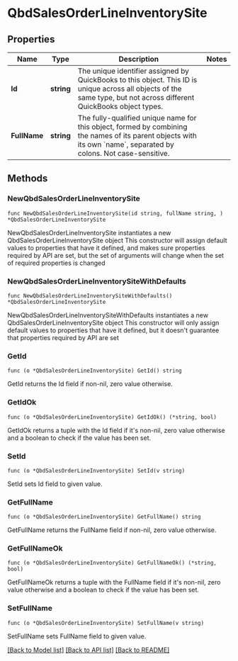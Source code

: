 # QbdSalesOrderLineInventorySite

## Properties

Name | Type | Description | Notes
------------ | ------------- | ------------- | -------------
**Id** | **string** | The unique identifier assigned by QuickBooks to this object. This ID is unique across all objects of the same type, but not across different QuickBooks object types. | 
**FullName** | **string** | The fully-qualified unique name for this object, formed by combining the names of its parent objects with its own &#x60;name&#x60;, separated by colons. Not case-sensitive. | 

## Methods

### NewQbdSalesOrderLineInventorySite

`func NewQbdSalesOrderLineInventorySite(id string, fullName string, ) *QbdSalesOrderLineInventorySite`

NewQbdSalesOrderLineInventorySite instantiates a new QbdSalesOrderLineInventorySite object
This constructor will assign default values to properties that have it defined,
and makes sure properties required by API are set, but the set of arguments
will change when the set of required properties is changed

### NewQbdSalesOrderLineInventorySiteWithDefaults

`func NewQbdSalesOrderLineInventorySiteWithDefaults() *QbdSalesOrderLineInventorySite`

NewQbdSalesOrderLineInventorySiteWithDefaults instantiates a new QbdSalesOrderLineInventorySite object
This constructor will only assign default values to properties that have it defined,
but it doesn't guarantee that properties required by API are set

### GetId

`func (o *QbdSalesOrderLineInventorySite) GetId() string`

GetId returns the Id field if non-nil, zero value otherwise.

### GetIdOk

`func (o *QbdSalesOrderLineInventorySite) GetIdOk() (*string, bool)`

GetIdOk returns a tuple with the Id field if it's non-nil, zero value otherwise
and a boolean to check if the value has been set.

### SetId

`func (o *QbdSalesOrderLineInventorySite) SetId(v string)`

SetId sets Id field to given value.


### GetFullName

`func (o *QbdSalesOrderLineInventorySite) GetFullName() string`

GetFullName returns the FullName field if non-nil, zero value otherwise.

### GetFullNameOk

`func (o *QbdSalesOrderLineInventorySite) GetFullNameOk() (*string, bool)`

GetFullNameOk returns a tuple with the FullName field if it's non-nil, zero value otherwise
and a boolean to check if the value has been set.

### SetFullName

`func (o *QbdSalesOrderLineInventorySite) SetFullName(v string)`

SetFullName sets FullName field to given value.



[[Back to Model list]](../README.md#documentation-for-models) [[Back to API list]](../README.md#documentation-for-api-endpoints) [[Back to README]](../README.md)


